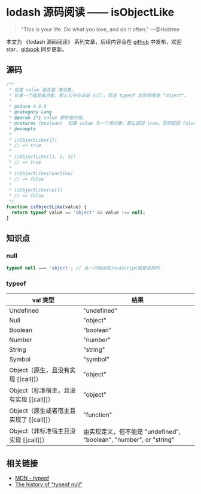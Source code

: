 # lodash 源码阅读 —— isObjectLike

> "This is your life. Do what you love, and do it often." —@Holstee

本文为 《lodash 源码阅读》 系列文章，后续内容会在 [github](https://github.com/gu-xionghong/lodash-analysis) 中发布，欢迎 star，[gitbook](https://gu-xionghong.gitbook.io/lodash-analysis/) 同步更新。

## 源码

```js
/**
 * 检查 value 是否是 类对象。
 * 如果一个值是类对象，那么它不应该是 null，而且 typeof 后的结果是 "object"。
 *
 * @since 4.0.0
 * @category Lang
 * @param {*} value 要检查的值。
 * @returns {boolean}  如果 value 为一个类对象，那么返回 true，否则返回 false。
 * @example
 *
 * isObjectLike({})
 * // => true
 *
 * isObjectLike([1, 2, 3])
 * // => true
 *
 * isObjectLike(Function)
 * // => false
 *
 * isObjectLike(null)
 * // => false
 */
function isObjectLike(value) {
  return typeof value == 'object' && value !== null;
}
```

## 知识点

### null

```js
typeof null === 'object'; // 从一开始出现JavaScript就是这样的
```

### typeof

| val 类型                                | 结果                                                               |
| --------------------------------------- | ------------------------------------------------------------------ |
| Undefined                               | "undefined"                                                        |
| Null                                    | "object"                                                           |
| Boolean                                 | "boolean"                                                          |
| Number                                  | "number"                                                           |
| String                                  | "string"                                                           |
| Symbol                                  | "symbol"                                                           |
| Object（原生，且没有实现 [[call]]）     | "object"                                                           |
| Object（标准宿主，且没有实现 [[call]]） | "object"                                                           |
| Object（原生或者宿主且实现了 [[call]]） | "function"                                                         |
| Object（非标准宿主且没实现 [[call]]）   | 由实现定义，但不能是 "undefined", "boolean", "number", or "string" |

## 相关链接

- [MDN - typeof](https://developer.mozilla.org/zh-CN/docs/Web/JavaScript/Reference/Operators/typeof)
- [The history of "typeof null"](http://2ality.com/2013/10/typeof-null.html)
